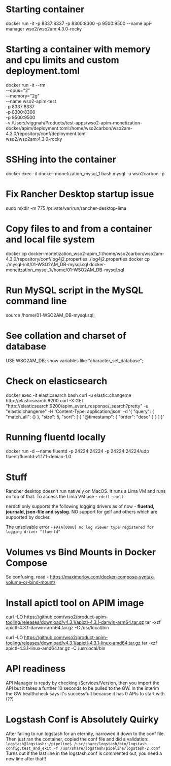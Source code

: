 # Starting container
docker run -it -p 8337:8337 -p 8300:8300 -p 9500:9500 --name api-manager wso2/wso2am:4.3.0-rocky

# Starting a container with memory and cpu limits and custom deployment.toml
docker run -it --rm \
  --cpus="2" \
  --memory="2g" \
  --name wso2-apim-test \
  -p 8337:8337 \
  -p 8300:8300 \
  -p 9500:9500 \
  -v /Users/viggnah/Products/test-apps/wso2-apim-monetization-docker/apim/deployment.toml:/home/wso2carbon/wso2am-4.3.0/repository/conf/deployment.toml \
  wso2/wso2am:4.3.0-rocky

# SSHing into the container
docker exec -it docker-monetization_mysql_1 bash
mysql -u wso2carbon -p

# Fix Rancher Desktop startup issue
sudo mkdir -m 775 /private/var/run/rancher-desktop-lima

# Copy files to and from a container and local file system
docker cp docker-monetization_wso2-apim_1:/home/wso2carbon/wso2am-4.3.0/repository/conf/log4j2.properties ./log4j2.properties
docker cp ./mysql-init/01-WSO2AM_DB-mysql.sql docker-monetization_mysql_1:/home/01-WSO2AM_DB-mysql.sql

# Run MySQL script in the MySQL command line
source /home/01-WSO2AM_DB-mysql.sql;
# See collation and charset of database
USE WSO2AM_DB;
show variables like "character_set_database";

# Check on elasticsearch
docker exec -it elasticsearch bash
curl -u elastic:changeme http://elasticsearch:9200
curl -X GET "http://elasticsearch:9200/apim_event_response/_search?pretty" -u "elastic:changeme" -H 'Content-Type: application/json' -d '{
  "query": {
    "match_all": {}
  },
  "size": 5,
  "sort": [
    {
      "@timestamp": {
        "order": "desc"
      }
    }
  ]
}'

# Running fluentd locally
docker run -d --name fluentd -p 24224:24224 -p 24224:24224/udp fluent/fluentd:v1.17.1-debian-1.0

# Stuff
Rancher desktop doesn't run natively on MacOS. It runs a Lima VM and runs on top of that. To access the Lima VM use - `rdctl shell`

nerdctl only supports the following logging drivers as of now - **fluetnd, journald, json-file and syslog**. NO support for gelf and others which are supported by docker. 

The unsolvable error - `FATA[0000] no log viewer type registered for logging driver "fluentd"`

# Volumes vs Bind Mounts in Docker Compose
So confusing, read - https://maximorlov.com/docker-compose-syntax-volume-or-bind-mount/

# Install apictl tool on APIM image
curl -LO https://github.com/wso2/product-apim-tooling/releases/download/v4.3.1/apictl-4.3.1-darwin-arm64.tar.gz
tar -xzf apictl-4.3.1-darwin-arm64.tar.gz -C /usr/local/bin

curl -LO https://github.com/wso2/product-apim-tooling/releases/download/v4.3.1/apictl-4.3.1-linux-amd64.tar.gz
tar -xzf apictl-4.3.1-linux-amd64.tar.gz -C /usr/local/bin

# API readiness
API Manager is ready by checking /Services/Version, then you import the API but it takes a further 10 seconds to be pulled to the GW. In the interim the GW healthcheck says it's successfult because it has 0 APIs to start with (??)

# Logstash Conf is Absolutely Quirky
After failing to run logstash for an eternity, narrowed it down to the conf file. Then just ran the container, copied the conf file and did a validation:
`logstash@logstash:~/pipeline$ /usr/share/logstash/bin/logstash --config.test_and_exit -f /usr/share/logstash/pipeline/logstash-2.conf`
Turns out if the last line in the logstash.conf is commented out, you need a new line after that!!


